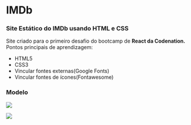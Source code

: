 # IMDb

### Site Estático do IMDb usando HTML e CSS

Site criado para o primeiro desafio do bootcamp de **React da Codenation.**</br>
Pontos principais de aprendizagem:
- HTML5
- CSS3
- Vincular fontes externas(Google Fonts)
- Vincular fontes de ícones(Fontawesome) 

### Modelo

![](https://github.com/CeciliaBraz/IMDb/blob/master/img/imdb-pronto.png)

![](https://github.com/CeciliaBraz/IMDb/blob/master/img/IMDB-Codenation.gif)
